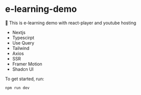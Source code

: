 # e-learning-demo

🎉 This is e-learning demo with react-player and youtube hosting
- Nextjs
- Typescirpt
- Use Query
- Tailwind
- Axios
- SSR
- Framer Motion
- Shadcn UI

To get started, run:

```bash
npm run dev
```
